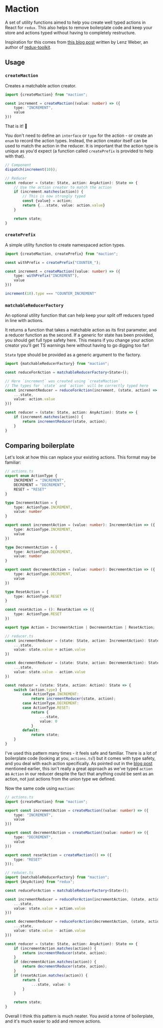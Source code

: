 # Maction

A set of utility functions aimed to help you create well typed actions in React for `redux`. This also helps to remove
boilerplate code and keep your store and actions typed without having to completely restructure.

Inspiration for this comes from [this blog post](https://phryneas.de/redux-typescript-no-discriminating-union) written
by Lenz Weber, an author of [redux-toolkit](https://github.com/reduxjs/redux-toolkit).

## Usage

### `createMaction`

Creates a matchable action creator.

```ts
import {createMaction} from "maction";

const increment = createMaction((value: number) => ({
    type: "INCREMENT",
    value
}))
```

That is it! 🎉

You don't need to define an `interface` or `type` for the action - or create an `enum` to record the action types. Instead, the action creator itself can
be
used to match the action in the reducer. It is important that the action type is unique as you'd expect (a function
called `createPrefix` is provided to help with that).

```ts
// Component
dispatch(increment(10));

// Reducer
const reducer = (state: State, action: AnyAction): State => {
    // Use the action creator to match the action
    if (increment.matches(action)) {
        // This is now strongly typed
        const {value} = action;
        return {...state, value: action.value}
    }

    return state;
}
```

### `createPrefix`

A simple utility function to create namespaced action types.

```ts
import {createMaction, createPrefix} from "maction";

const withPrefix = createPrefix("COUNTER_");

const increment = createMaction((value: number) => ({
    type: withPrefix("INCREMENT"),
    value
}))

increment(10).type === "COUNTER_INCREMENT"
```

### `matchableReducerFactory`

An optional utility function that can help keep your split off reducers typed in line with actions.

It returns a function that takes a matchable action as its first parameter, and a reducer function as the second. If a
generic for state has been provided, you should get full type safety here. This means if you change your action creator
you'll get TS warnings here without having to go digging too far!

`State` type should be provided as a generic argument to the factory.

```ts
import {matchableReducerFactory} from "maction";

const reduceForAction = matchableReducerFactory<State>();

// Here `increment` was created using `createMaction`
// The types for `state` and `action` will be correctly typed here
const incrementReducer = reduceForAction(increment, (state, action) => ({
    ...state,
    value: action.value
}))

const reducer = (state: State, action: AnyAction): State => {
    if (increment.matches(action)) {
        return incrementReducer(state, action);
    }
}
```

## Comparing boilerplate

Let's look at how this can replace your existing actions. This format may be familiar:

```ts
// actions.ts
export enum ActionType {
    INCREMENT = "INCREMENT",
    DECREMENT = "DECREMENT",
    RESET = "RESET"
}

type IncrementAction = {
    type: ActionType.INCREMENT,
    value: number
}

export const incrementAction = (value: number): IncrementAction => ({
    type: ActionType.INCREMENT,
    value
})

type DecrementAction = {
    type: ActionType.DECREMENT,
    value: number
}

export const decrementAction = (value: number): DecrementAction => ({
    type: ActionType.DECREMENT,
    value
})

type ResetAction = {
    type: ActionType.RESET
}

const resetAction = (): ResetAction => ({
    type: ActionType.RESET
})

export type Action = IncrementAction | DecrementAction | ResetAction;

// reducer.ts
const incrementReducer = (state: State, action: IncrementAction): State => ({
    ...state,
    value: state.value + action.value
})

const decrementReducer = (state: State, action: DecrementAction): State => ({
    ...state,
    value: state.value - action.value
})

const reducer = (state: State, action: Action): State => {
    switch (action.type) {
        case ActionType.INCREMENT:
            return incrementReducer(state, action);
        case ActionType.DECREMENT:
        case ActionType.RESET:
            return {
                ...state,
                value: 0
            }
        default:
            return state;
    }
} 
```

I've used this pattern many times - it feels safe and familiar. There is a lot of boilerplate code (looking at
you, `actions.ts`!) but it comes with type safety, and you deal with each action specifically. As pointed out in
the [blog post](https://phryneas.de/redux-typescript-no-discriminating-union) mentioned earlier, this isn't really a
great approach as we've typed `action` as `Action` in our reducer despite the fact that anything could be sent as an
action, not just actions from the union type we defined.

Now the same code using `maction`:

```ts
// actions.ts
import {createMaction} from "maction";

export const incrementAction = createMaction((value: number) => ({
    type: "INCREMENT",
    value
}))

export const decrementAction = createMaction((value: number) => ({
    type: "DECREMENT",
    value
}))

export const resetAction = createMaction(() => ({
    type: "RESET"
}));

// reducer.ts
import {matchableReducerFactory} from "maction";
import {AnyAction} from "redux";

const reduceForAction = matchableReducerFactory<State>();

const incrementReducer = reduceForAction(incrementAction, (state, action) => ({
    ...state,
    value: state.value + action.value
}))

const decrementReducer = reduceForAction(decrementAction, (state, action) => ({
    ...state,
    value: state.value - action.value
}))

const reducer = (state: State, action: AnyAction): State => {
    if (incrementAction.matches(action)) {
        return incrementReducer(state, action);
    }
    if (decrementAction.matches(action)) {
        return decrementReducer(state, action);
    }
    if (resetAction.matches(action)) {
        return {
            ...state, value: 0
        }
    }

    return state;
} 
```

Overall I think this pattern is much neater. You avoid a tonne of boilerplate, and it's much easier to add and remove
actions.
